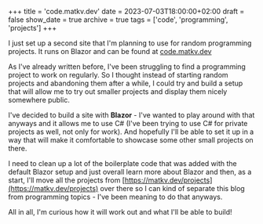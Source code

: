 +++
title = 'code.matkv.dev'
date = 2023-07-03T18:00:00+02:00
draft = false
show_date = true
archive = true
tags = ['code', 'programming', 'projects']
+++

I just set up a second site that I'm planning to use for random programming projects. It runs on Blazor and can be found at [code.matkv.dev](https://code.matkv.dev)
<!--more-->
As I've already written before, I've been struggling to find a programming project to work on regularly. So I thought instead of starting random projects and abandoning them after a while, I could try and build a setup that will allow me to try out smaller projects and display them nicely somewhere public.

I've decided to build a site with **Blazor** - I've wanted to play around with that anyways and it allows me to use C# (I've been trying to use C# for private projects as well, not only for work). And hopefully I'll be able to set it up in a way that will make it comfortable to showcase some other small projects on there.

I need to clean up a lot of the boilerplate code that was added with the default Blazor setup and just overall learn more about Blazor and then, as a start, I'll move all the projects from [https://matkv.dev/projects](https://matkv.dev/projects) over there so I can kind of separate this blog from programming topics - I've been meaning to do that anyways.

All in all, I'm curious how it will work out and what I'll be able to build!

